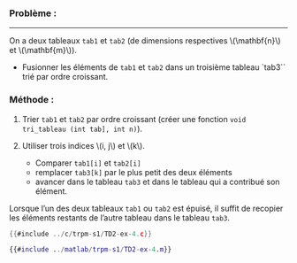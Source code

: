 ### Problème :
---------------

On a deux tableaux `tab1` et `tab2` (de dimensions respectives \\(\mathbf{n}\\) et \\(\mathbf{m}\\)).

- Fusionner les éléments de `tab1` et `tab2` dans un troisième tableau `tab3`` trié par ordre croissant.

### Méthode :

1. Trier `tab1` et `tab2` par ordre croissant (créer une fonction `void tri_tableau (int tab], int n)`).

2. Utiliser trois indices \\(i, j\\) et \\(k\\).

    - Comparer `tab1[i]` et `tab2[i]`
    - remplacer `tab3[k]` par le plus petit des deux éléments
    - avancer dans le tableau `tab3` et dans le tableau qui a contribué son élément.

Lorsque l’un des deux tableaux `tab1` ou `tab2` est épuisé, il suffit de recopier les éléments restants de l’autre tableau dans le tableau `tab3`.


<div class="tabbed-blocks">


```c
{{#include ../c/trpm-s1/TD2-ex-4.c}}
```

```matlab
{{#include ../matlab/trpm-s1/TD2-ex-4.m}}
```

</div>
